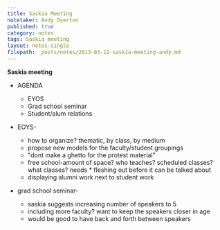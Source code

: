 ```yaml
---
title: Saskia Meeting
notetaker: Andy Overton
published: true
category: notes
tags: Saskia meeting
layout: notes-single
filepath: _posts/notes/2013-03-11-saskia-meeting-andy.md
---
```


**Saskia meeting**

* AGENDA
	* EYOS
	* Grad school seminar
	* Student/alum relations

* EOYS-
	* how to organize? thematic, by class, by medium
	* propose new models for the faculty/student groupings
	* "dont make a ghetto for the protest material"
	* free school-amount of space? who teaches? scheduled classes? what classes? needs * fleshing out before it can be talked about
	* displaying alumni work next to student work

* grad school seminar-
	* saskia suggests increasing number of speakers to 5
	* including more faculty? want to keep the speakers closer in age
	* would be good to have back and forth between speakers
    
